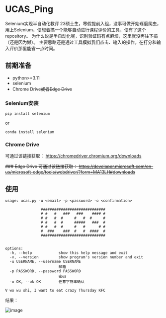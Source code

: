 # UCAS_Ping
Selenium实现半自动化教评
23硕士生，寒假提前入组，没事可做开始琢磨爬虫，用上Selenium，便想着搞一个能够自动进行课程评价的工具，便有了这个repository。
为什么说是半自动化呢，识别验证码有点麻烦，这里就没再往下搞（还是因为懒）。
主要思路还是通过工具模拟我们点击、输入的操作，在打分和输入评价那里能省一点时间。
## 前期准备
- python>=3.11
- selenium
- Chrome Drive~~或者Edge Drive~~
### Selenium安装
```
pip install selenium
```
or
```
conda install selenium
```
### Chrome Drive
可通过该链接获取：
https://chromedriver.chromium.org/downloads 

~~### Edge Drive
可通过该链接获取：
https://developer.microsoft.com/en-us/microsoft-edge/tools/webdriver/?form=MA13LH#downloads~~

## 使用
```
usage: ucas.py -u <email> -p <password> -o <confirmation>

                #############################
                # #   #   ###   ###    #### #
                # #   #  #     #   #  #     #
                # #   #  #     #####   ###  #
                # #   #  #     #   #      # #
                #  ###    ###  #   #  ####  #
                #############################


options:
  -h, --help            show this help message and exit
  -v, --version         show program's version number and exit
  -u USERNAME, --username USERNAME
                        邮箱
  -p PASSWORD, --password PASSWORD
                        密码
  -o OK, --ok OK        任意字符串确认

V wo wu shi, I want to eat crazy Thursday KFC
```
结果：

![image](https://github.com/yf8578/UCAS_Ping/assets/71922803/4e3c9092-d554-4bf3-84cc-78b08dad56cd)

